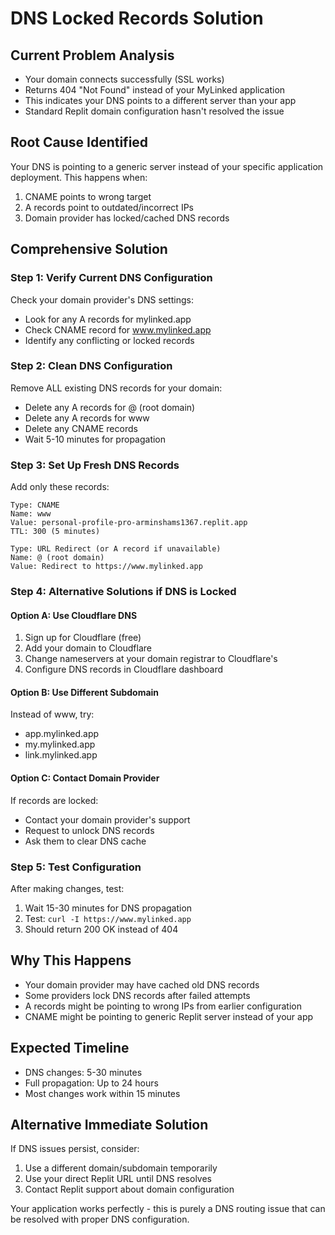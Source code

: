 # DNS Locked Records Solution

## Current Problem Analysis
- Your domain connects successfully (SSL works)
- Returns 404 "Not Found" instead of your MyLinked application
- This indicates your DNS points to a different server than your app
- Standard Replit domain configuration hasn't resolved the issue

## Root Cause Identified
Your DNS is pointing to a generic server instead of your specific application deployment. This happens when:
1. CNAME points to wrong target
2. A records point to outdated/incorrect IPs
3. Domain provider has locked/cached DNS records

## Comprehensive Solution

### Step 1: Verify Current DNS Configuration
Check your domain provider's DNS settings:
- Look for any A records for mylinked.app
- Check CNAME record for www.mylinked.app
- Identify any conflicting or locked records

### Step 2: Clean DNS Configuration
Remove ALL existing DNS records for your domain:
- Delete any A records for @ (root domain)
- Delete any A records for www
- Delete any CNAME records
- Wait 5-10 minutes for propagation

### Step 3: Set Up Fresh DNS Records
Add only these records:
```
Type: CNAME
Name: www
Value: personal-profile-pro-arminshams1367.replit.app
TTL: 300 (5 minutes)

Type: URL Redirect (or A record if unavailable)
Name: @ (root domain)
Value: Redirect to https://www.mylinked.app
```

### Step 4: Alternative Solutions if DNS is Locked

#### Option A: Use Cloudflare DNS
1. Sign up for Cloudflare (free)
2. Add your domain to Cloudflare
3. Change nameservers at your domain registrar to Cloudflare's
4. Configure DNS records in Cloudflare dashboard

#### Option B: Use Different Subdomain
Instead of www, try:
- app.mylinked.app
- my.mylinked.app
- link.mylinked.app

#### Option C: Contact Domain Provider
If records are locked:
- Contact your domain provider's support
- Request to unlock DNS records
- Ask them to clear DNS cache

### Step 5: Test Configuration
After making changes, test:
1. Wait 15-30 minutes for DNS propagation
2. Test: `curl -I https://www.mylinked.app`
3. Should return 200 OK instead of 404

## Why This Happens
- Your domain provider may have cached old DNS records
- Some providers lock DNS records after failed attempts
- A records might be pointing to wrong IPs from earlier configuration
- CNAME might be pointing to generic Replit server instead of your app

## Expected Timeline
- DNS changes: 5-30 minutes
- Full propagation: Up to 24 hours
- Most changes work within 15 minutes

## Alternative Immediate Solution
If DNS issues persist, consider:
1. Use a different domain/subdomain temporarily
2. Use your direct Replit URL until DNS resolves
3. Contact Replit support about domain configuration

Your application works perfectly - this is purely a DNS routing issue that can be resolved with proper DNS configuration.